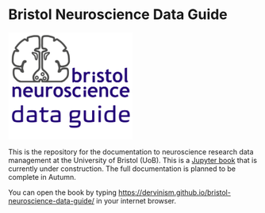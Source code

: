 # Bristol Neuroscience Data Guide

<img src="logo.png" width="250">

This is the repository for the documentation to neuroscience research data management at the University of Bristol (UoB). This is a [Jupyter book](https://jupyterbook.org/) that is currently under construction. The full documentation is planned to be complete in Autumn.

You can open the book by typing https://dervinism.github.io/bristol-neuroscience-data-guide/ in your internet browser.
